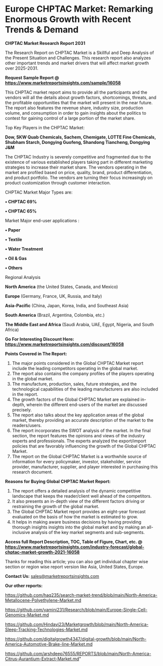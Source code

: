 # Europe CHPTAC Market: Remarking Enormous Growth with Recent Trends & Demand

<strong>CHPTAC Market Research Report 2031</strong>

The Research Report on CHPTAC Market is a Skillful and Deep Analysis of the Present Situation and Challenges. This research report also analyzes other important trends and market drivers that will affect market growth over 2025-2031.

<strong>Request Sample Report @ <a href=https://www.marketreportsinsights.com/sample/16058>https://www.marketreportsinsights.com/sample/16058</a></strong>

This CHPTAC market report aims to provide all the participants and the vendors will all the details about growth factors, shortcomings, threats, and the profitable opportunities that the market will present in the near future. The report also features the revenue share, industry size, production volume, and consumption in order to gain insights about the politics to contest for gaining control of a large portion of the market share.

Top Key Players in the CHPTAC Market:

<strong>Dow, SKW Quab Chemicals, Sachem, Chemigate, LOTTE Fine Chemicals, Shubham Starch, Dongying Guofeng, Shandong Tiancheng, Dongying J&M</strong>

The CHPTAC Industry is severely competitive and fragmented due to the existence of various established players taking part in different marketing strategies to increase their market share. The vendors operating in the market are profiled based on price, quality, brand, product differentiation, and product portfolio. The vendors are turning their focus increasingly on product customization through customer interaction.

CHPTAC Market Major Types are:

<strong>• CHPTAC 69%

• CHPTAC 65%</strong>

Market Major end-user applications :

<strong>• Paper

• Textile

• Water Treatment

• Oil & Gas

• Others</strong>

Regional Analysis

</u><strong><b>North America</b></strong> (the United States, Canada, and Mexico)

<strong><b>Europe </b></strong>(Germany, France, UK, Russia, and Italy)

<strong><b>Asia-Pacific</b></strong> (China, Japan, Korea, India, and Southeast Asia)

<strong><b>South America</b></strong> (Brazil, Argentina, Colombia, etc.)

<strong><b>The Middle East and Africa</b></strong> (Saudi Arabia, UAE, Egypt, Nigeria, and South Africa)

<strong>Go For Interesting Discount Here: <a href=https://www.marketreportsinsights.com/discount/16058>https://www.marketreportsinsights.com/discount/16058</a></strong>

<strong>Points Covered in The Report:</strong>
<ol>
  <li>The major points considered in the Global CHPTAC Market report include the leading competitors operating in the global market.</li>
  <li>The report also contains the company profiles of the players operating in the global market.</li>
  <li>The manufacture, production, sales, future strategies, and the technological capabilities of the leading manufacturers are also included in the report.</li>
  <li>The growth factors of the Global CHPTAC Market are explained in-depth, wherein the different end-users of the market are discussed precisely.</li>
  <li>The report also talks about the key application areas of the global market, thereby providing an accurate description of the market to the readers/users.</li>
  <li>The report incorporates the SWOT analysis of the market. In the final section, the report features the opinions and views of the industry experts and professionals. The experts analyzed the export/import policies that are favorably influencing the growth of the Global CHPTAC Market.</li>
  <li>The report on the Global CHPTAC Market is a worthwhile source of information for every policymaker, investor, stakeholder, service provider, manufacturer, supplier, and player interested in purchasing this research document.</li>
</ol>
<strong>Reasons for Buying Global CHPTAC Market Report:</strong>

<ol>
  <li>The report offers a detailed analysis of the dynamic competitive landscape that keeps the reader/client well ahead of the competitors.</li>
  <li>It also presents an in-depth view of the different factors driving or restraining the growth of the global market.</li>
  <li>The Global CHPTAC Market report provides an eight-year forecast evaluated on the basis of how the market is estimated to grow.</li>
  <li>It helps in making aware business decisions by having providing thorough insights insights into the global market and by making an all-inclusive analysis of the key market segments and sub-segments.</li>
</ol>
<strong>Access full Report Description, TOC, Table of Figure, Chart, etc. @ <a href=https://www.marketreportsinsights.com/industry-forecast/global-chptac-market-growth-2021-16058>https://www.marketreportsinsights.com/industry-forecast/global-chptac-market-growth-2021-16058</a></strong>


Thanks for reading this article; you can also get individual chapter wise section or region wise report version like Asia, United States, Europe.

<strong>Contact Us:</strong>
sales@marketreportsinsights.com

<strong>Our other reports:</strong>

<a href=https://github.com/haq235/search-market-trend/blob/main/North-America-Metallocene-Polyethylene-Market.md>https://github.com/haq235/search-market-trend/blob/main/North-America-Metallocene-Polyethylene-Market.md</a>

<a href=https://github.com/yamini231/Research/blob/main/Europe-Single-Cell-Genomics-Market.md>https://github.com/yamini231/Research/blob/main/Europe-Single-Cell-Genomics-Market.md</a>

<a href=https://github.com/Hindavi23/Marketgrowth/blob/main/North-America-Sleep-Tracking-Technologies-Market.md>https://github.com/Hindavi23/Marketgrowth/blob/main/North-America-Sleep-Tracking-Technologies-Market.md</a>

<a href=https://github.com/digitalgrowth4347/digital-growth/blob/main/North-America-Automotive-Brake-line-Market.md>https://github.com/digitalgrowth4347/digital-growth/blob/main/North-America-Automotive-Brake-line-Market.md</a>

<a href=https://github.com/arshdeep76555/REPORTS/blob/main/North-America-Citrus-Aurantium-Extract-Market.md>https://github.com/arshdeep76555/REPORTS/blob/main/North-America-Citrus-Aurantium-Extract-Market.md</a>"
